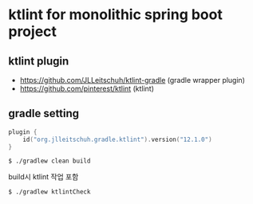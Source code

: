 # ktlint for monolithic spring boot project

## ktlint plugin

- https://github.com/JLLeitschuh/ktlint-gradle (gradle wrapper plugin)
- https://github.com/pinterest/ktlint (ktlint)

## gradle setting

```kotlin
plugin {
    id("org.jlleitschuh.gradle.ktlint").version("12.1.0")
}
```

```shell
$ ./gradlew clean build
```
build시 ktlint 작업 포함

```shell
$ ./gradlew ktlintCheck
```
